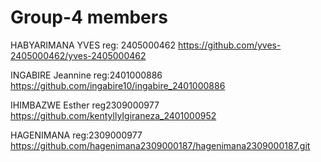 # Group-4 members
HABYARIMANA YVES reg: 2405000462
https://github.com/yves-2405000462/yves-2405000462

INGABIRE Jeannine reg:2401000886
 https://github.com/ingabire10/ingabire_2401000886

IHIMBAZWE Esther reg2309000977
https://github.com/kentyllyIgiraneza_2401000952

HAGENIMANA reg:2309000977
https://github.com/hagenimana2309000187/hagenimana2309000187.git
